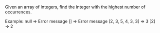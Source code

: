 Given an array of integers, find the integer with the highest number of occurrences.

Example:
null => Error message 
[] => Error message
[2, 3, 5, 4, 3, 3] => 3
[2] => 2
